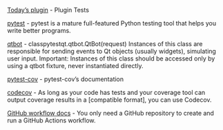 [Today’s plugin](https://github.com/DragaDoncila/plugin-tests) - Plugin Tests

[pytest](https://docs.pytest.org/en/6.2.x/) - pytest is a mature full-featured Python testing tool that helps you write better programs.

[qtbot](https://pytest-qt.readthedocs.io/en/latest/reference.html#module-pytestqt.qtbot) - classpytestqt.qtbot.QtBot(request) Instances of this class are responsible for sending events to Qt objects (usually widgets), simulating user input.
Important: Instances of this class should be accessed only by using a qtbot fixture, never instantiated directly.

[pytest-cov](https://pytest-cov.readthedocs.io/en/latest/) - pytest-cov’s documentation

[codecov](https://about.codecov.io/) - As long as your code has tests and your coverage tool can output coverage results in a [compatible format], you can use Codecov.

[GitHub workflow docs](https://docs.github.com/en/actions/quickstart) - You only need a GitHub repository to create and run a GitHub Actions workflow.